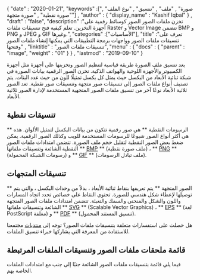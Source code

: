 {
  "date" : "2020-01-21",
  "keywords" :["صورة" , "ملف" , "تنسيق" , "نوع الملف" , "صورة نقطية" , "صورة متجهة"] ,
  "author" : {
    "display_name" : "Kashif Iqbal"
} ,
  "draft" : "false",
  "description" :"تخزن ملفات الصور الصور كوسائط رقمية على أجهزة التخزين. تعلم كيفية فتح تنسيقات ملفات Raster و Vector Image تتضمن BMP و PNG و JPEG و GIF وغيرها.",
  "categories" :["الأساسيات"],
  "title" :"تعرف على تنسيقات ملفات الصور وواجهات برمجة التطبيقات التي يمكنها إنشاء ملفات الصور وفتحها" ,
  "linktitle" : "تنسيقات ملفات الصور",
  "menu" : {
    "docs" : {
      "parent" : "image",
      "weight" : "01"
}
} ,
  "lastmod" : "2019-09-10"
}

يعد تنسيق ملف الصورة طريقة قياسية لتنظيم الصور وتخزينها على أجهزة مثل أجهزة الكمبيوتر والأجهزة اللوحية والهواتف الذكية. تخزن الصور الرقمية بيانات الصورة في شبكة ثنائية الأبعاد من البكسل حيث يمثل كل بكسل تمثيلًا للون من حيث عدد البتات. يتم تصنيف أنواع ملفات الصور إلى تنسيقات صور متجهة وتنسيقات صور نقطية. تعد الصور ثلاثية الأبعاد نوعًا آخر من تنسيق ملفات الصور المتجهية المستخدمة لإدارة الصور ثلاثية الأبعاد.

## تنسيقات نقطية ##

** الرسومات النقطية ** هي صور رقمية تتكون من بيانات البكسل لتمثيل الألوان. هذه هي أكثر أنواع الصور شيوعًا للرسومات المستخدمة للويب وكذلك الصور الرقمية. يمكن ضغط بعض الصور النقطية لتقليل حجم ملف الصورة. تتضمن امتدادات ملفات الصور النقطية الشائعة وتنسيقات ملفاتها ** [BMP](/ar/image/bmp/) ** (ملف صورة نقطية) ، ** [PNG](/ar/image/png/) ** (رسومات الشبكة المحمولة) و ** [GIF](/ar/image/gif/) ** (ملف تبادل الرسومات).

## تنسيقات المتجهات ##

** الصور المتجهة ** يتم تعريفها بنقاط ثنائية الأبعاد ، بدلاً من وحدات البكسل ، والتي يتم توصيلها لإعطاء شكل هندسي للصورة. تحتوي النقاط على خصائص تحدد اتجاه المسارات واللون والشكل والمنحنى والسمك والتعبئة. تتضمن امتدادات ملفات الصور المتجهة الشائعة وتنسيقات ملفاتها ** [SVG](/ar/page-description-language/svg/) ** (Scalable Vector Graphics) ، ** [EPS](/ar/page-description-language/eps/) ** (لغة PostScript مغلفة) و ** [PDF](/ar/pdf/) ** (تنسيق المستند المحمول).

هل حصلت على استفسارات متعلقة بتنسيقات ملفات الصور؟ توجه إلى [منتديات](https://forum.fileformat.com/c/image/9) مجتمعنا للاستفادة من المعرفة التي يشاركها خبراء تنسيق الملفات.

## قائمة ملحقات ملفات الصور وتنسيقات الملفات المرتبطة
فيما يلي قائمة بتنسيقات ملفات الصور الشائعة جنبًا إلى جنب مع امتدادات الملفات الخاصة بهم.


